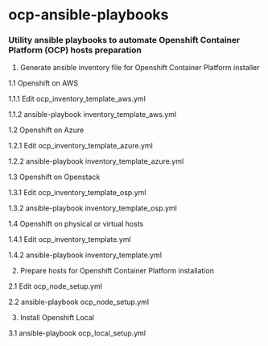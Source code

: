 ocp-ansible-playbooks
================

### Utility ansible playbooks to automate Openshift Container Platform (OCP) hosts preparation

1. Generate ansible inventory file for Openshift Container Platform installer

1.1 Openshift on AWS 

1.1.1 Edit ocp_inventory_template_aws.yml

1.1.2 ansible-playbook inventory_template_aws.yml
 
1.2 Openshift on Azure

1.2.1 Edit ocp_inventory_template_azure.yml

1.2.2 ansible-playbook inventory_template_azure.yml

1.3 Openshift on Openstack      
 
1.3.1 Edit ocp_inventory_template_osp.yml

1.3.2 ansible-playbook inventory_template_osp.yml

1.4 Openshift on physical or virtual hosts

1.4.1 Edit ocp_inventory_template.yml

1.4.2 ansible-playbook inventory_template.yml

2. Prepare hosts for Openshift Container Platform installation

2.1 Edit ocp_node_setup.yml

2.2 ansible-playbook ocp_node_setup.yml

3. Install Openshift Local

3.1 ansible-playbook ocp_local_setup.yml

